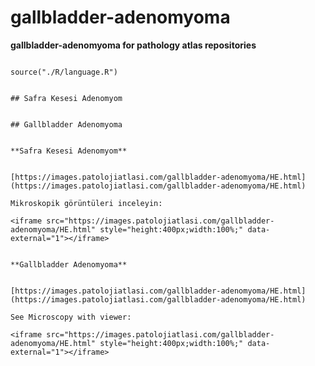 # gallbladder-adenomyoma



**gallbladder-adenomyoma for pathology atlas repositories**





```{r language gallbladder-adenomyoma, echo=FALSE, include=TRUE}

source("./R/language.R")

```




```{asis, echo = (language == "TR")}

## Safra Kesesi Adenomyom

```




```{asis, echo = (language == "EN")}

## Gallbladder Adenomyoma

```




```{asis, echo = (language == "TR")}

**Safra Kesesi Adenomyom**


[https://images.patolojiatlasi.com/gallbladder-adenomyoma/HE.html](https://images.patolojiatlasi.com/gallbladder-adenomyoma/HE.html)

Mikroskopik görüntüleri inceleyin:

<iframe src="https://images.patolojiatlasi.com/gallbladder-adenomyoma/HE.html" style="height:400px;width:100%;" data-external="1"></iframe>

```




```{asis, echo = (language == "EN")}

**Gallbladder Adenomyoma**


[https://images.patolojiatlasi.com/gallbladder-adenomyoma/HE.html](https://images.patolojiatlasi.com/gallbladder-adenomyoma/HE.html)

See Microscopy with viewer: 

<iframe src="https://images.patolojiatlasi.com/gallbladder-adenomyoma/HE.html" style="height:400px;width:100%;" data-external="1"></iframe>

```


